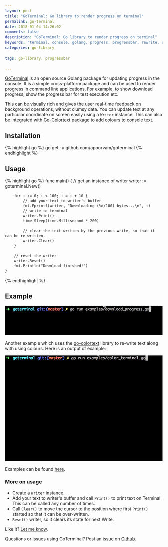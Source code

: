 ```yaml
---
layout: post
title: "GoTerminal: Go library to render progress on terminal"
permalink: go-terminal
date: 2018-01-04 14:26:02
comments: false
description: "GoTerminal: Go library to render progress on terminal"
keywords: "terminal, console, golang, progress, progressbar, rewrite, update text"
categories: go-library

tags: go-library, progressbar

---
```


[GoTerminal](https://github.com/apoorvam/goterminal) is an open source Golang package for updating progress in the console. It is a simple cross-platform package and can be used to render progress in command line applications. For example, to show download progress, show the progress bar for test execution etc. 

This can be visually rich and gives the user real-time feedback on background operations, without clumsy data. You can update text at any particular coordinate on screen easily using a `Writer` instance. This can also be integrated with [Go-Colortext](https://github.com/daviddengcn/go-colortext) package to add colours to console text.

## Installation

{% highlight go %}
  go get -u github.com/apoorvam/goterminal
{% endhighlight %}

## Usage

{% highlight go %}
    func main() {
    	// get an instance of writer
    	writer := goterminal.New()

    	for i := 0; i < 100; i = i + 10 {
    		// add your text to writer's buffer
    		fmt.Fprintf(writer, "Downloading (%d/100) bytes...\n", i)
    		// write to terminal
    		writer.Print()
    		time.Sleep(time.Millisecond * 200)

    		// clear the text written by the previous write, so that it can be re-written.
    		writer.Clear()
    	}

    	// reset the writer
    	writer.Reset()
    	fmt.Println("Download finished!")
    }
{% endhighlight %}

## Example 

![Download Progress](https://raw.githubusercontent.com/apoorvam/goterminal/master/doc/download_progress.gif)

Another example which uses the [go-colortext](github.com/daviddengcn/go-colortext) library to re-write text along with using colours. Here is an output of example:

![Colored terminal, updating text](https://raw.githubusercontent.com/apoorvam/goterminal/master/doc/color_terminal.gif)

Examples can be found [here](https://github.com/apoorvam/goterminal/tree/master/examples).

### More on usage

* Create a `Writer` instance.
* Add your text to writer's buffer and call `Print()` to print text on Terminal. This can be called any number of times.
* Call `Clear()` to move the cursor to the position where first `Print()` started so that it can be over-written.
* `Reset()` writer, so it clears its state for next Write.


Like it? [Let me know](https://twitter.com/ItsApoorvaHere).

Questions or issues using GoTerminal? Post an issue on [Github](https://github.com/apoorvam/goterminal/issues).

